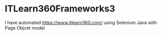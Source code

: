 # ITLearn360Frameworks3
I have automated https://www.itlearn360.com/ using Selenium Java with Page Objcet model
